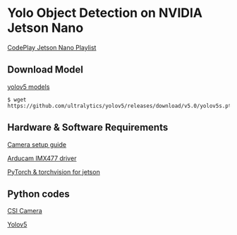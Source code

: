 # Yolo Object Detection on NVIDIA Jetson Nano 

[CodePlay Jetson Nano Playlist](https://www.youtube.com/watch?v=5-SIV7r2uiU&list=PLZIi3Od9VUwW49q6T1VjShktoOgrDi3O4)

## Download Model
[yolov5 models](https://github.com/ultralytics/yolov5/releases)

```
$ wget https://github.com/ultralytics/yolov5/releases/download/v5.0/yolov5s.pt
```

## Hardware & Software Requirements
[Camera setup guide](https://www.arducam.com/docs/camera-for-jetson-nano/native-jetson-cameras-imx219-imx477/imx477/)

[Arducam IMX477 driver](https://www.arducam.com/docs/camera-for-jetson-nano/native-jetson-cameras-imx219-imx477/imx477-how-to-install-the-driver/)

[PyTorch & torchvision for jetson](https://forums.developer.nvidia.com/t/pytorch-for-jetson-version-1-9-0-now-available/72048)

## Python codes
[CSI Camera](https://github.com/JetsonHacksNano/CSI-Camera)

[Yolov5](https://github.com/ultralytics/yolov5)


